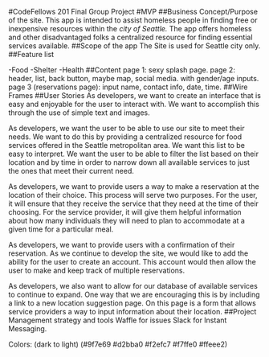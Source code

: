 #CodeFellows 201 Final Group Project
#MVP
##Business Concept/Purpose of the site.
This app is intended to assist homeless people in finding free or inexpensive resources within the *city of Seattle.*
The app offers homeless and other disadvantaged folks a centralized resource for finding essential services available.
##Scope of the app
The Site is used for Seattle city only.
##Feature list

-Food
-Shelter
-Health
##Content
page 1: sexy splash page.
page 2: header, list, back button, maybe map, social media.
with gender/age inputs.
page 3 (reservations page): input name, contact info, date, time.
##Wire Frames
##User Stories
As developers, we want to create an interface that is easy and enjoyable for the user to interact with. We want to accomplish this through the use of simple text and images.

As developers, we want the user to be able to use our site to meet their needs. We want to do this by providing a centralized resource for food services offered in the Seattle metropolitan area. We want this list to be easy to interpret. We want the user to be able to filter the list based on their location and by time in order to narrow down all available services to just the ones that meet their current need.

As developers, we want to provide users a way to make a reservation at the location of their choice. This process will serve two purposes. For the user, it will ensure that they receive the service that they need at the time of their choosing. For the service provider, it will give them helpful information about how many individuals they will need to plan to accommodate at a given time for a particular meal.

As developers, we want to provide users with a confirmation of their reservation. As we continue to develop the site, we would like to add the ability for the user to create an account. This account would then allow the user to make and keep track of multiple reservations.

As developers, we also want to allow for our database of available services to continue to expand. One way that we are encouraging this is by including a link to a new location suggestion page. On this page is a form that allows service providers a way to input information about their location.
##Project Management strategy and tools
Waffle for issues
Slack for Instant Messaging.

Colors: (dark to light) (#9f7e69 #d2bba0 #f2efc7 #f7ffe0 #ffeee2)
